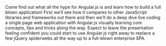 Come find out what all the hype for Angular.js is and learn how to build a full blown application! First we’ll see how it compares to other JavaScript libraries and frameworks out there and then we'll do a deep dive live coding a single page web application with Angular.js visually learning core concepts, tips and tricks along the way. Expect to leave the presentation feeling confident you could start to use Angular.js right away to replace a few jQuery spiderwebs all the way up to a full-blown enterprise SPA.
